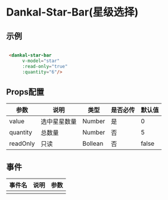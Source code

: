 # Dankal-Star-Bar(星级选择)
## 示例

```html 

 <dankal-star-bar
      v-model="star"
      :read-only="true"
      :quantity="6"/>

```
## Props配置

|  参数 |  说明 |  类型	 |  是否必传	 |  默认值 |
|---|---|---|---|---|
|  value | 选中星星数量  |  Number |  是 |  0 |
|  quantity | 总数量  |  Number |  否 |  5 |
| readOnly|只读 |Bollean | 否| false

## 事件

|事件名|说明|参数| 
|---|---|---|
|   |   |   | 
